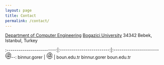```yaml
---
layout: page
title: Contact
permalink: /contact/
---
```


[Department of Computer Engineering](http://cmpe.boun.edu.tr/) [Bogazici University](http://www.boun.edu.tr/) 34342 Bebek, Istanbul, Turkey
        
:-------------------------:|:-------------------------:|:-------------------------:
binnur.gorer  |  <img src="/images/at.gif" width="20" height="20">  |  boun.edu.tr
binnur.gorer <img align="left" src="/images/at.gif" width="20" height="20"> boun.edu.tr
